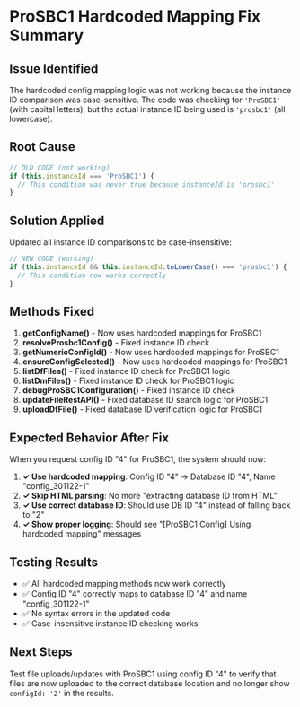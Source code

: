 # ProSBC1 Hardcoded Mapping Fix Summary

## Issue Identified
The hardcoded config mapping logic was not working because the instance ID comparison was case-sensitive. The code was checking for `'ProSBC1'` (with capital letters), but the actual instance ID being used is `'prosbc1'` (all lowercase).

## Root Cause
```javascript
// OLD CODE (not working)
if (this.instanceId === 'ProSBC1') {
  // This condition was never true because instanceId is 'prosbc1'
}
```

## Solution Applied
Updated all instance ID comparisons to be case-insensitive:

```javascript
// NEW CODE (working)
if (this.instanceId && this.instanceId.toLowerCase() === 'prosbc1') {
  // This condition now works correctly
}
```

## Methods Fixed
1. **getConfigName()** - Now uses hardcoded mappings for ProSBC1
2. **resolveProsbc1Config()** - Fixed instance ID check
3. **getNumericConfigId()** - Now uses hardcoded mappings for ProSBC1
4. **ensureConfigSelected()** - Now uses hardcoded mappings for ProSBC1
5. **listDfFiles()** - Fixed instance ID check for ProSBC1 logic
6. **listDmFiles()** - Fixed instance ID check for ProSBC1 logic
7. **debugProSBC1Configuration()** - Fixed instance ID check
8. **updateFileRestAPI()** - Fixed database ID search logic for ProSBC1
9. **uploadDfFile()** - Fixed database ID verification logic for ProSBC1

## Expected Behavior After Fix

When you request config ID "4" for ProSBC1, the system should now:

1. **✓ Use hardcoded mapping**: Config ID "4" → Database ID "4", Name "config_301122-1"
2. **✓ Skip HTML parsing**: No more "extracting database ID from HTML" 
3. **✓ Use correct database ID**: Should use DB ID "4" instead of falling back to "2"
4. **✓ Show proper logging**: Should see "[ProSBC1 Config] Using hardcoded mapping" messages

## Testing Results
- ✅ All hardcoded mapping methods now work correctly
- ✅ Config ID "4" correctly maps to database ID "4" and name "config_301122-1"
- ✅ No syntax errors in the updated code
- ✅ Case-insensitive instance ID checking works

## Next Steps
Test file uploads/updates with ProSBC1 using config ID "4" to verify that files are now uploaded to the correct database location and no longer show `configId: '2'` in the results.
